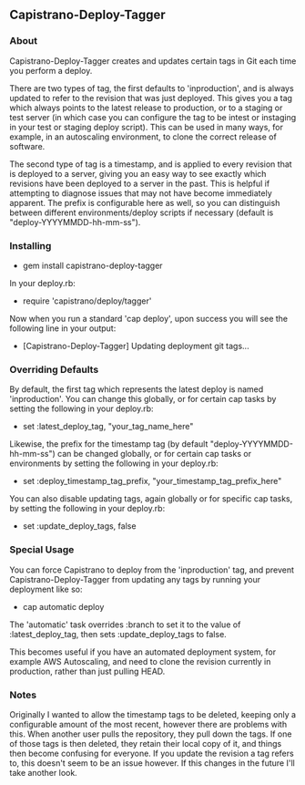 ## Capistrano-Deploy-Tagger

### About

Capistrano-Deploy-Tagger creates and updates certain tags in Git each time you perform a deploy.

There are two types of tag, the first defaults to 'inproduction', and is always updated to refer to the revision that was just deployed. This gives you a tag which always points to the latest release to production, or to a staging or test server (in which case you can configure the tag to be intest or instaging in your test or staging deploy script). This can be used in many ways, for example, in an autoscaling environment, to clone the correct release of software.

The second type of tag is a timestamp, and is applied to every revision that is deployed to a server, giving you an easy way to see exactly which revisions have been deployed to a server in the past. This is helpful if attempting to diagnose issues that may not have become immediately apparent.  The prefix is configurable here as well, so you can distinguish between different environments/deploy scripts if necessary (default is "deploy-YYYYMMDD-hh-mm-ss").

### Installing

  - gem install capistrano-deploy-tagger

In your deploy.rb:

  - require 'capistrano/deploy/tagger'

Now when you run a standard 'cap deploy', upon success you will see the following line in your output:

  - [Capistrano-Deploy-Tagger] Updating deployment git tags...

### Overriding Defaults

By default, the first tag which represents the latest deploy is named 'inproduction'. You can change this globally, or for certain cap tasks by setting the following in your deploy.rb:
  
  - set :latest_deploy_tag, "your_tag_name_here"

Likewise, the prefix for the timestamp tag (by default "deploy-YYYYMMDD-hh-mm-ss") can be changed globally, or for certain cap tasks or environments by setting the following in your deploy.rb:
  
  - set :deploy_timestamp_tag_prefix, "your_timestamp_tag_prefix_here"

You can also disable updating tags, again globally or for specific cap tasks, by setting the following in your deploy.rb:

  - set :update_deploy_tags, false

### Special Usage

You can force Capistrano to deploy from the 'inproduction' tag, and prevent Capistrano-Deploy-Tagger from updating any tags by running your deployment like so:

  - cap automatic deploy

The 'automatic' task overrides :branch to set it to the value of :latest_deploy_tag, then sets :update_deploy_tags to false.

This becomes useful if you have an automated deployment system, for example AWS Autoscaling, and need to clone the revision currently in production, rather than just pulling HEAD.

### Notes

Originally I wanted to allow the timestamp tags to be deleted, keeping only a configurable amount of the most recent, however there are problems with this. When another user pulls the repository, they pull down the tags. If one of those tags is then deleted, they retain their local copy of it, and things then become confusing for everyone. If you update the revision a tag refers to, this doesn't seem to be an issue however. If this changes in the future I'll take another look.